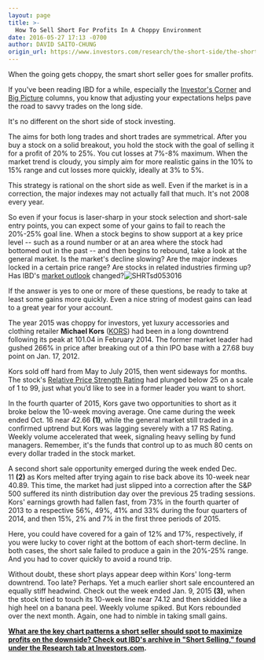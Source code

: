 ```yaml
---
layout: page
title: >-
  How To Sell Short For Profits In A Choppy Environment
date: 2016-05-27 17:13 -0700
author: DAVID SAITO-CHUNG
origin_url: https://www.investors.com/research/the-short-side/the-short-side-how-to-sell-short-for-profits-in-a-choppy-environment
---
```





When the going gets choppy, the smart short seller goes for smaller profits.


If you've been reading IBD for a while, especially the [Investor's Corner](https://www.investors.com/category/how-to-invest/investors-corner/) and [Big Picture](https://www.investors.com/category/market-trend/the-big-picture/) columns, you know that adjusting your expectations helps pave the road to savvy trades on the long side.


It's no different on the short side of stock investing.


The aims for both long trades and short trades are symmetrical. After you buy a stock on a solid breakout, you hold the stock with the goal of selling it for a profit of 20% to 25%. You cut losses at 7%-8% maximum. When the market trend is cloudy, you simply aim for more realistic gains in the 10% to 15% range and cut losses more quickly, ideally at 3% to 5%.


This strategy is rational on the short side as well. Even if the market is in a correction, the major indexes may not actually fall that much. It's not 2008 every year.


So even if your focus is laser-sharp in your stock selection and short-sale entry points, you can expect some of your gains to fail to reach the 20%-25% goal line. When a stock begins to show support at a key price level -- such as a round number or at an area where the stock had bottomed out in the past -- and then begins to rebound, take a look at the general market. Is the market's decline slowing? Are the major indexes locked in a certain price range? Are stocks in related industries firming up? Has IBD's [market outlook](https://www.investors.com/market-trend/ibds-etf-market-strategy/ibds-etf-market-strategy/) changed?![SHRTsd053016](https://www.investors.com/wp-content/uploads/2016/05/SHRTsd053016.jpg)


If the answer is yes to one or more of these questions, be ready to take at least some gains more quickly. Even a nice string of modest gains can lead to a great year for your account.


The year 2015 was choppy for investors, yet luxury accessories and clothing retailer **Michael Kors** ([KORS](https://research.investors.com/quote.aspx?symbol=KORS)) had been in a long downtrend following its peak at 101.04 in February 2014. The former market leader had gushed 266% in price after breaking out of a thin IPO base with a 27.68 buy point on Jan. 17, 2012.


Kors sold off hard from May to July 2015, then went sideways for months. The stock's [Relative Price Strength Rating](http://research.investors.com/stock-checkup/nyse-michael-kors-hldgs-ltd-kors.aspx) had plunged below 25 on a scale of 1 to 99, just what you’d like to see in a former leader you want to short.


In the fourth quarter of 2015, Kors gave two opportunities to short as it broke below the 10-week moving average. One came during the week ended Oct. 16 near 42.66 **(1)**, while the general market still traded in a confirmed uptrend but Kors was lagging severely with a 17 RS Rating. Weekly volume accelerated that week, signaling heavy selling by fund managers. Remember, it's the funds that control up to as much 80 cents on every dollar traded in the stock market.


A second short sale opportunity emerged during the week ended Dec. 11 **(2)** as Kors melted after trying again to rise back above its 10-week near 40.89. This time, the market had just slipped into a correction after the S&P 500 suffered its ninth distribution day over the previous 25 trading sessions. Kors' earnings growth had fallen fast, from 73% in the fourth quarter of 2013 to a respective 56%, 49%, 41% and 33% during the four quarters of 2014, and then 15%, 2% and 7% in the first three periods of 2015.


Here, you could have covered for a gain of 12% and 17%, respectively, if you were lucky to cover right at the bottom of each short-term decline. In both cases, the short sale failed to produce a gain in the 20%-25% range. And you had to cover quickly to avoid a round trip.


Without doubt, these short plays appear deep within Kors' long-term downtrend. Too late? Perhaps. Yet a much earlier short sale encountered an equally stiff headwind. Check out the week ended Jan. 9, 2015 **(3)**, when the stock tried to touch its 10-week line near 74.12 and then skidded like a high heel on a banana peel. Weekly volume spiked. But Kors rebounded over the next month. Again, one had to nimble in taking small gains.


**[What are the key chart patterns a short seller should spot to maximize profits on the downside? Check out IBD's archive in "Short Selling," found under the Research tab at Investors.com](https://www.investors.com/short-selling/).**




